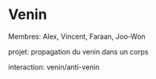 # Venin
Membres: Alex, Vincent, Faraan, Joo-Won

projet: propagation du venin dans un corps

interaction: venin/anti-venin
